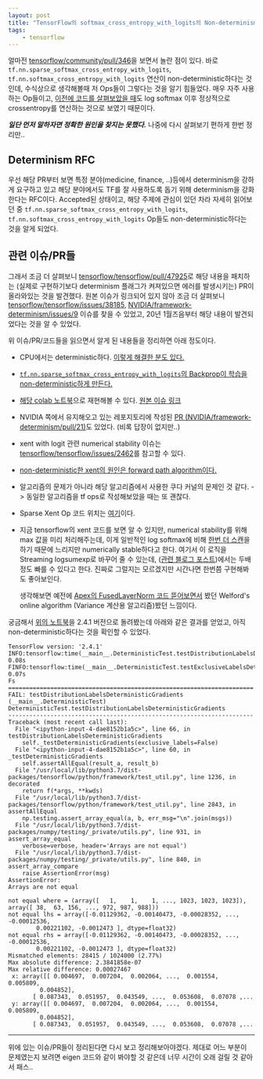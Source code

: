 ```yaml
---
layout: post
title: "TensorFlow의 softmax_cross_entropy_with_logits의 Non-determinism 이슈"
tags:
    - tensorflow
---
```


얼마전 [tensorflow/community/pull/346](https://github.com/tensorflow/community/pull/346)을 보면서 놀란 점이 있다. 바로 `tf.nn.sparse_softmax_cross_entropy_with_logits`, `tf.nn.softmax_cross_entropy_with_logits` 연산이 non-deterministic하다는 것인데, 수식상으로 생각해볼때 저 Ops들이 그렇다는 것을 알기 힘들었다. 매우 자주 사용하는 Op들이고, [이전에 코드를 살펴보았을 때](https://jeongukjae.github.io/posts/tf-sparse-categorical-cross-entropy/)도 log softmax 이후 정상적으로 crossentropy를 연산하는 것으로 보였기 때문이다.

***일단 먼저 말하자면 정확한 원인을 찾지는 못했다.*** 나중에 다시 살펴보기 편하게 한번 정리만..

## Determinism RFC

우선 해당 PR부터 보면 특정 분야(medicine, finance, ..)등에서 determinism을 강하게 요구하고 있고 해당 분야에서도 TF를 잘 사용하도록 돕기 위해 determinism을 강화한다는 RFC이다.
Accepted된 상태이고, 해당 주제에 관심이 있던 차라 자세히 읽어보던 중 `tf.nn.sparse_softmax_cross_entropy_with_logits`, `tf.nn.softmax_cross_entropy_with_logits` Op들도 non-deterministic하다는 것을 알게 되었다.

## 관련 이슈/PR들

그래서 조금 더 살펴보니 [tensorflow/tensorflow/pull/47925](https://github.com/tensorflow/tensorflow/pull/47925)로 해당 내용을 패치하는 (실제로 구현하기보다 determinism 플래그가 켜져있으면 에러를 발생시키는) PR이 올라와있는 것을 발견했다. 원본 이슈가 링크되어 있지 않아 조금 더 살펴보니 [tensorflow/tensorflow/issues/38185](https://github.com/tensorflow/tensorflow/issues/38185), [NVIDIA/framework-determinism/issues/9](https://github.com/NVIDIA/framework-determinism/issues/9) 이슈를 찾을 수 있었고, 20년 1월즈음부터 해당 내용이 발견되었다는 것을 알 수 있었다.

위 이슈/PR/코드들을 읽으면서 알게 된 내용들을 정리하면 아래 정도이다.

* CPU에서는 deterministic하다. [이렇게 해결한 분도 있다.](https://github.com/NVIDIA/framework-determinism/issues/9#issuecomment-575613764)
* [`tf.nn.sparse_softmax_cross_entropy_with_logits`의 Backprop이 학습을 non-deterministic하게 만든다.](https://github.com/NVIDIA/framework-determinism/issues/9#issuecomment-608121499)
* [해당 colab 노트북](https://colab.research.google.com/drive/1syj32Jl7dS6mBa-GhNrq_LLIxvfumIOz)으로 재현해볼 수 있다. [원본 이슈 링크](https://github.com/tensorflow/tensorflow/issues/38185#issue-593067194)
* NVIDIA 쪽에서 유지해오고 있는 레포지토리에 작성된 [PR (NVIDIA/framework-determinism/pull/21)](https://github.com/NVIDIA/framework-determinism/pull/21)도 있었다. (비록 답장이 없지만..)
* xent with logit 관련 numerical stability 이슈는 [tensorflow/tensorflow/issues/2462](https://github.com/tensorflow/tensorflow/issues/2462)를 참고할 수 있다.
* [non-deterministic한 xent의 원인은 forward path algorithm이다.](https://github.com/tensorflow/tensorflow/pull/47925#issue-596788474)
* 알고리즘의 문제가 아니라 해당 알고리즘에서 사용한 쿠다 커널의 문제인 것 같다. -> 동일한 알고리즘을 tf ops로 작성해보았을 때는 또 괜찮다.
* Sparse Xent Op 코드 위치는 [여기](https://github.com/tensorflow/tensorflow/blob/dec8e0b11f4f87693b67e125e67dfbc68d26c205/tensorflow/core/kernels/sparse_xent_op.h#L172)이다.
* 지금 tensorflow의 xent 코드를 보면 알 수 있지만, numerical stability를 위해 max 값을 미리 처리해주는데, 이게 일반적인 log softmax에 비해 [한번 더 스캔](https://github.com/tensorflow/tensorflow/blob/dec8e0b11f4f87693b67e125e67dfbc68d26c205/tensorflow/core/kernels/sparse_xent_op.h#L213)을 하기 때문에 느리지만 numerically stable하다고 한다. 여기서 이 로직을 Streaming logsumexp로 바꾸어 줄 수 있는데, ([관련 블로그 포스트](http://www.nowozin.net/sebastian/blog/streaming-log-sum-exp-computation.html))에서는 두배정도 빠를 수 있다고 한다. 진짜로 그럴지는 모르겠지만 시간나면 한번쯤 구현해봐도 좋아보인다.

    생각해보면 예전에 [Apex의 FusedLayerNorm 코드 뜯어보면서](https://jeongukjae.github.io/posts/apex-fused-layer-norm-vs-torch-layer-norm/) 봤던 Welford's online algorithm (Variance 계산용 알고리즘)봤던 느낌이다.

궁금해서 [위의 노트북](https://colab.research.google.com/drive/1syj32Jl7dS6mBa-GhNrq_LLIxvfumIOz)을 2.4.1 버전으로 돌려봤는데 아래와 같은 결과를 얻었고, 아직 non-deterministic하다는 것을 확인할 수 있었다.

```text
TensorFlow version: '2.4.1'
INFO:tensorflow:time(__main__.DeterministicTest.testDistributionLabelsDeterministicGradients): 0.08s
FINFO:tensorflow:time(__main__.DeterministicTest.testExclusiveLabelsDeterministicGradients): 0.07s
Fs
======================================================================
FAIL: testDistributionLabelsDeterministicGradients (__main__.DeterministicTest)
DeterministicTest.testDistributionLabelsDeterministicGradients
----------------------------------------------------------------------
Traceback (most recent call last):
  File "<ipython-input-4-dae8152b1a5c>", line 66, in testDistributionLabelsDeterministicGradients
    self._testDeterministicGradients(exclusive_labels=False)
  File "<ipython-input-4-dae8152b1a5c>", line 60, in _testDeterministicGradients
    self.assertAllEqual(result_a, result_b)
  File "/usr/local/lib/python3.7/dist-packages/tensorflow/python/framework/test_util.py", line 1236, in decorated
    return f(*args, **kwds)
  File "/usr/local/lib/python3.7/dist-packages/tensorflow/python/framework/test_util.py", line 2843, in assertAllEqual
    np.testing.assert_array_equal(a, b, err_msg="\n".join(msgs))
  File "/usr/local/lib/python3.7/dist-packages/numpy/testing/_private/utils.py", line 931, in assert_array_equal
    verbose=verbose, header='Arrays are not equal')
  File "/usr/local/lib/python3.7/dist-packages/numpy/testing/_private/utils.py", line 840, in assert_array_compare
    raise AssertionError(msg)
AssertionError:
Arrays are not equal

not equal where = (array([   1,    1,    1, ..., 1023, 1023, 1023]), array([ 38,  63, 156, ..., 972, 987, 988]))
not equal lhs = array([-0.01129362, -0.00140473, -0.00028352, ..., -0.00012536,
        0.00221102, -0.0012473 ], dtype=float32)
not equal rhs = array([-0.01129362, -0.00140473, -0.00028352, ..., -0.00012536,
        0.00221102, -0.0012473 ], dtype=float32)
Mismatched elements: 28415 / 1024000 (2.77%)
Max absolute difference: 2.3841858e-07
Max relative difference: 0.00027467
 x: array([[ 0.004697,  0.007204,  0.002064, ...,  0.001554,  0.005809,
         0.004852],
       [ 0.087343,  0.051957,  0.043549, ...,  0.053608,  0.07078 ,...
 y: array([[ 0.004697,  0.007204,  0.002064, ...,  0.001554,  0.005809,
         0.004852],
       [ 0.087343,  0.051957,  0.043549, ...,  0.053608,  0.07078 ,...
```

---

위에 있는 이슈/PR들이 정리된다면 다시 보고 정리해보아야겠다.
제대로 어느 부분이 문제였는지 보려면 eigen 코드와 같이 봐야할 것 같은데 너무 시간이 오래 걸릴 것 같아서 패스..
